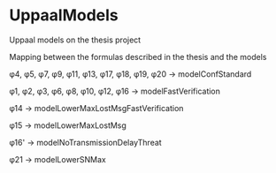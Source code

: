 # UppaalModels
Uppaal models on the thesis project

Mapping between the formulas described in the thesis and the models

φ4, φ5, φ7, φ9, φ11, φ13, φ17, φ18, φ19, φ20 -> modelConfStandard

φ1, φ2, φ3, φ6, φ8, φ10, φ12, φ16 -> modelFastVerification

φ14 -> modelLowerMaxLostMsgFastVerification

φ15 -> modelLowerMaxLostMsg

φ16' -> modelNoTransmissionDelayThreat

φ21 -> modelLowerSNMax
